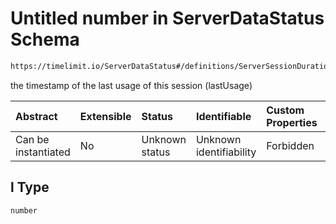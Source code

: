 # Untitled number in ServerDataStatus Schema

```txt
https://timelimit.io/ServerDataStatus#/definitions/ServerSessionDurationItem/properties/l
```

the timestamp of the last usage of this session (lastUsage)

| Abstract            | Extensible | Status         | Identifiable            | Custom Properties | Additional Properties | Access Restrictions | Defined In                                                                            |
| :------------------ | :--------- | :------------- | :---------------------- | :---------------- | :-------------------- | :------------------ | :------------------------------------------------------------------------------------ |
| Can be instantiated | No         | Unknown status | Unknown identifiability | Forbidden         | Allowed               | none                | [ServerDataStatus.schema.json\*](ServerDataStatus.schema.json "open original schema") |

## l Type

`number`
